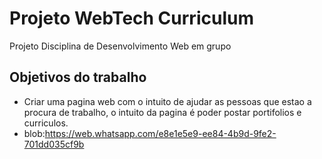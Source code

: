 # Projeto WebTech Curriculum 
Projeto Disciplina de Desenvolvimento Web em grupo

## Objetivos do trabalho
- Criar uma pagina web com o intuito de ajudar as pessoas que estao a procura de trabalho, o intuito da pagina é poder postar portifolios e curriculos.
- blob:https://web.whatsapp.com/e8e1e5e9-ee84-4b9d-9fe2-701dd035cf9b
